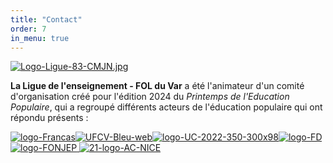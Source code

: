 ```yaml
---
title: "Contact"
order: 7
in_menu: true
---
```

[![Logo-Ligue-83-CMJN.jpg](https://i.postimg.cc/NMxfLr2z/Logo-Ligue-83-CMJN.jpg)](https://fol83laligue.org/)

**La Ligue de l'enseignement - FOL du Var** a été l'animateur d'un comité d'organisation créé pour l'édition 2024 du _Printemps de l'Education Populaire_, qui a regroupé différents acteurs de l'éducation populaire qui ont répondu présents : 

<html>
<head>
    <style>
        .image-container {
            display: inline-table;
        }

.allimg {
             
   width:100%;margin-left:0%; margin-right:0%;
        }
    </style>
</head>
<body>
<div class="allimg"><div class="image-container">
<a href='https://www.francas83.com/' target='_blank'><img src='https://i.postimg.cc/nrQ1tqzN/logo-Francas.jpg' border='0' alt='logo-Francas'/></a>
<a href='https://www.ufcv.fr/PACA' target='_blank'><img src='https://i.postimg.cc/5tXcFkkz/UFCV-Bleu-web.jpg' border='0' alt='UFCV-Bleu-web'/></a>
<a href='https://www.uniscite.fr/antenne/toulon-var/' target='_blank'><img src='https://i.postimg.cc/TwPgbBC8/logo-UC-2022-350-300x98.png' border='0' alt='logo-UC-2022-350-300x98'/></a>
<a href='https://8306.foyersruraux.org/' target='_blank'><img src='https://i.postimg.cc/VNKbzD1K/logo-FD.jpg' border='0' alt='logo-FD'/></a>
<a href='https://www.fonjep.org/en-region/provence-alpes-cote-dazur' target='_blank'><img src='https://i.postimg.cc/mDqPvJjs/logo-FONJEP.png' border='0' alt='logo-FONJEP'/>
<a href='https://www.ac-nice.fr/sdjes-83' target='_blank'><img src='https://i.postimg.cc/Xv9Sn1Hk/21-logo-AC-NICE.jpg' border='0' alt='21-logo-AC-NICE'/> 